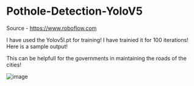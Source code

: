 # Pothole-Detection-YoloV5

Source - https://www.roboflow.com

I have used the Yolov5l.pt for training! I have trainied it for 100 iterations! 
Here is a sample output! 

This can be helpfull for the governments in maintaining the roads of the cities! 

![image](https://user-images.githubusercontent.com/20862520/156115286-8c84befa-a168-4086-afcd-06aa142c0cfb.png)
